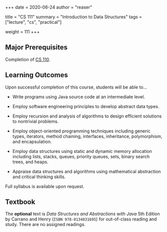 +++
date = 2020-06-24
author = "reaser"

title = "CS 111"
summary = "Introduction to Data Structures"
tags = ["lecture", "cs", "practical"]

weight = 111
+++

## Major Prerequisites

Completion of [CS 110](../cs110).

## Learning Outcomes

Upon successful completion of this course, students will be able to...

+ Write programs using Java source code at an intermediate level.

+ Employ software engineering principles to develop abstract data types.

+ Employ recursion and analysis of algorithms to design efficient solutions to nontrivial problems.

+ Employ object-oriented programming techniques including generic types, iterators, method chaining, interfaces, inheritance, polymorphism, and encapsulation.

+ Employ data structures using static and dynamic memory allocation including lists, stacks, queues, priority queues, sets, binary search trees, and heaps.

+ Appraise data structures and algorithms using mathematical abstraction and critical thinking skills.

Full syllabus is available upon request.

## Textbook

The **optional** text is _Data Structures and Abstractions with Java_ 5th Edition by Carrano and Henry (`ISBN 978-0134831695`) for out-of-class reading and study. There are no assigned readings.
